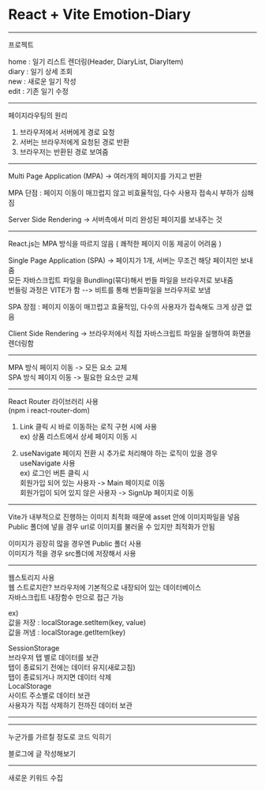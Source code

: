 # React + Vite Emotion-Diary

---
프로젝트

home : 일기 리스트 렌더링(Header, DiaryList, DiaryItem)<br>
diary : 일기 상세 조회<br>
new : 새로운 일기 작성<br>
edit : 기존 일기 수정

---

페이지라우팅의 원리

1. 브라우저에서 서버에게 경로 요청
2. 서버는 브라우저에게 요청된 경로 반환
3. 브라우저는 반환된 경로 보여줌

---

Multi Page Application (MPA) -> 여러개의 페이지를 가지고 반환

MPA 단점 : 페이지 이동이 매끄럽지 않고 비효율적임, 다수 사용자 접속시 부하가 심해짐

Server Side Rendering -> 서버측에서 미리 완성된 페이지를 보내주는 것

---

React.js는 MPA 방식을 따르지 않음 ( 쾌적한 페이지 이동 제공이 어려움 )

Single Page Application (SPA) -> 페이지가 1개, 서버는 무조건 해당 페이지만 보내줌<br>
모든 자바스크립트 파일을 Bundling(묶다)해서 번들 파일을 브라우저로 보내줌<br>
번들링 과정은 VITE가 함 --> 비트를 통해 번들파일을 브라우저로 보냄

SPA 장점 : 페이지 이동이 매끄럽고 효율적임, 다수의 사용자가 접속해도 크게 상관 없음<br>

Client Side Rendering -> 브라우저에서 직접 자바스크립트 파일을 실행하여 화면을 렌더링함

---

MPA 방식 페이지 이동 -> 모든 요소 교체<br>
SPA 방식 페이지 이동 -> 필요한 요소만 교체

---

React Router 라이브러리 사용<br>
(npm i react-router-dom)

1. Link
클릭 시 바로 이동하는 로직 구현 시에 사용<br>
ex) 상품 리스트에서 상세 페이지 이동 시

2. useNavigate
페이지 전환 시 추가로 처리해야 하는 로직이 있을 경우 useNavigate 사용<br>
ex) 로그인 버튼 클릭 시<br>
회원가입 되어 있는 사용자 -> Main 페이지로 이동<br>
회원가입이 되어 있지 않은 사용자 -> SignUp 페이지로 이동

---

Vite가 내부적으로 진행하는 이미지 최적화 때문에 asset 안에 이미지파일을 넣음<br>
Public 폴더에 넣을 경우 url로 이미지를 불러올 수 있지만 최적화가 안됨

이미지가 굉장히 많을 경우엔 Public 폴더 사용<br>
이미지가 적을 경우 src폴더에 저장해서 사용

---

웹스토리지 사용<br>
웹 스트로지란?
브라우저에 기본적으로 내장되어 있는 데이터베이스<br>
자바스크립트 내장함수 만으로 접근 가능<br>

ex)<br>
값을 저장 : localStorage.setItem(key, value)<br>
값을 꺼냄 : localStorage.getItem(key)

SessionStorage<br>
브라우저 탭 별로 데이터를 보관<br>
탭이 종료되기 전에는 데이터 유지(새로고침)<br>
탭이 종료되거나 꺼지면 데이터 삭제
<br>
LocalStorage<br>
사이트 주소별로 데이터 보관<br>
사용자가 직접 삭제하기 전까진 데이터 보관

---


---

누군가를 가르칠 정도로 코드 익히기

블로그에 글 작성해보기

---

새로운 키워드 수집

